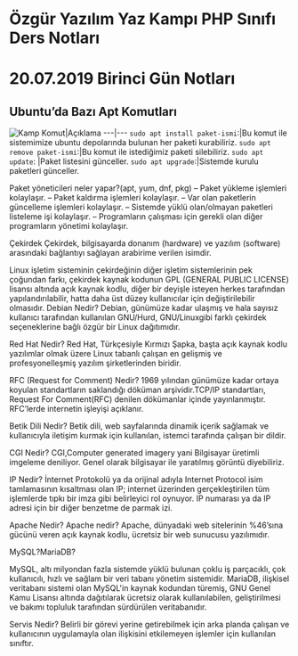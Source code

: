 # Özgür Yazılım Yaz Kampı PHP Sınıfı Ders Notları 
# 20.07.2019 Birinci Gün Notları

## Ubuntu’da Bazı Apt Komutları
![Kamp](https://kamp.linux.org.tr/2019/yaz/wp-content/themes/oyk-wp-theme/assets/images/oyk2019logo.png)
Komut|Açıklama
---|---
```sudo apt install paket-ismi```:|Bu komut ile sistemimize ubuntu depolarında bulunan her paketi kurabiliriz.
```sudo apt remove paket-ismi```:|Bu komut ile istediğimiz paketi silebiliriz. 
```sudo apt update```: |Paket listesini günceller.
```sudo apt upgrade```:|Sistemde kurulu paketleri günceller.


Paket yöneticileri neler yapar?(apt, yum, dnf, pkg)
– Paket yükleme işlemleri kolaylaşır.
– Paket kaldırma işlemleri kolaylaşır.
– Var olan paketlerin güncelleme işlemleri kolaylaşır.
– Sistemde yüklü olan/olmayan paketleri listeleme işi kolaylaşır.
– Programların çalışması için gerekli olan diğer programların yönetimi kolaylaşır.

Çekirdek
Çekirdek, bilgisayarda donanım (hardware) ve yazılım (software) arasındaki bağlantıyı sağlayan arabirime verilen isimdir. 

Linux işletim sisteminin çekirdeğinin diğer işletim sistemlerinin pek çoğundan farkı, çekirdek kaynak kodunun GPL (GENERAL PUBLIC LICENSE) lisansı altında açık kaynak kodlu, diğer bir deyişle isteyen herkes tarafından yapılandırılabilir, hatta daha üst düzey kullanıcılar için değiştirilebilir olmasıdır. 
Debian Nedir?
Debian, günümüze kadar ulaşmış ve hala sayısız kullanıcı tarafından kullanılan GNU/Hurd, GNU/Linuxgibi farklı çekirdek seçeneklerine bağlı özgür bir Linux dağıtımıdır. 

Red Hat Nedir?
Red Hat, Türkçesiyle Kırmızı Şapka, başta açık kaynak kodlu yazılımlar olmak üzere Linux tabanlı çalışan en gelişmiş ve profesyonelleşmiş yazılım şirketlerinden biridir. 

RFC (Request for Comment) Nedir?
1969 yılından günümüze kadar ortaya koyulan standartların saklandığı döküman arşividir.TCP/IP standartları, Request For Comment(RFC) denilen dökümanlar içinde yayınlanmıştır. RFC’lerde internetin işleyişi açıklanır. 

Betik Dili Nedir?
Betik dili, web sayfalarında dinamik içerik sağlamak ve kullanıcıyla iletişim kurmak için kullanılan, istemci tarafında çalışan bir dildir.

CGI Nedir?
CGI,Computer generated imagery yani Bilgisayar üretimli imgeleme deniliyor. Genel olarak bilgisayar ile yaratılmış görüntü diyebiliriz.

IP Nedir?
İnternet Protokolü ya da orijinal adıyla Internet Protocol isim tamlamasının kısaltması olan IP; internet üzerinden gerçekleştirilen tüm işlemlerde tıpkı bir imza gibi belirleyici rol oynuyor. IP numarası ya da IP adresi için bir diğer benzetme de parmak izi. 

Apache Nedir?
Apache nedir? Apache, dünyadaki web sitelerinin %46’sına gücünü veren açık kaynak kodlu, ücretsiz bir web sunucusu yazılımıdır. 

MySQL?MariaDB?

MySQL, altı milyondan fazla sistemde yüklü bulunan çoklu iş parçacıklı, çok kullanıcılı, hızlı ve sağlam bir veri tabanı yönetim sistemidir.
MariaDB, ilişkisel veritabanı sistemi olan MySQL'in kaynak kodundan türemiş, GNU Genel Kamu Lisansı altında dağıtılarak ücretsiz olarak kullanılabilen, geliştirilmesi ve bakımı topluluk tarafından sürdürülen veritabanıdır.

Servis Nedir?
Belirli bir görevi yerine getirebilmek için arka planda çalışan ve kullanıcının uygulamayla olan ilişkisini etkilemeyen işlemler için kullanılan sınıftır.
